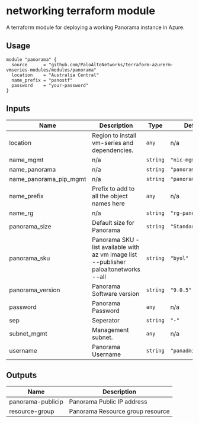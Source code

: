 networking terraform module
===========

A terraform module for deploying a working Panorama instance in Azure.

Usage
-----

```hcl
module "panorama" {
  source      = "github.com/PaloAltoNetworks/terraform-azurerm-vmseries-modules/modules/panorama"
  location    = "Australia Central"
  name_prefix = "panostf"
  password    = "your-password"
}
```

## Inputs

| Name | Description | Type | Default | Required |
|------|-------------|------|---------|:--------:|
| location | Region to install vm-series and dependencies. | `any` | n/a | yes |
| name\_mgmt | n/a | `string` | `"nic-mgmt"` | no |
| name\_panorama | n/a | `string` | `"panorama"` | no |
| name\_panorama\_pip\_mgmt | n/a | `string` | `"panorama-pip"` | no |
| name\_prefix | Prefix to add to all the object names here | `any` | n/a | yes |
| name\_rg | n/a | `string` | `"rg-panorama"` | no |
| panorama\_size | Default size for Panorama | `string` | `"Standard_D5_v2"` | no |
| panorama\_sku | Panorama SKU - list available with az vm image list --publisher paloaltonetworks --all | `string` | `"byol"` | no |
| panorama\_version | Panorama Software version | `string` | `"9.0.5"` | no |
| password | Panorama Password | `any` | n/a | yes |
| sep | Seperator | `string` | `"-"` | no |
| subnet\_mgmt | Management subnet. | `any` | n/a | yes |
| username | Panorama Username | `string` | `"panadmin"` | no |

## Outputs

| Name | Description |
|------|-------------|
| panorama-publicip | Panorama Public IP address |
| resource-group | Panorama Resource group resource |

